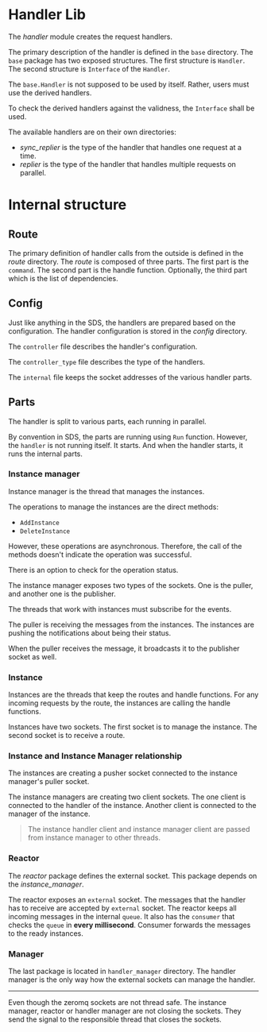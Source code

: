 # Handler Lib
The *handler* module creates the request
handlers.

The primary description of the handler is defined in
the `base` directory. The `base` package has two
exposed structures. The first structure is `Handler`.
The second structure is `Interface` of the `Handler`.

The `base.Handler` is not supposed to be used by
itself. Rather, users must use the derived handlers.

To check the derived handlers against the validness,
the `Interface` shall be used.

The available handlers are on their own directories:
* *sync_replier* is the type of the handler that handles one request at a time.
* *replier* is the type of the handler that handles multiple requests on parallel.

# Internal structure

## Route
The primary definition of handler calls from the outside
is defined in the *route* directory.
The *route* is composed of three parts.
The first part is the `command`.
The second part is the handle function.
Optionally, the third part which is the list of dependencies.

## Config
Just like anything in the SDS, the handlers are prepared
based on the configuration. The handler configuration
is stored in the *config* directory.

The `controller` file describes the handler's configuration.

The `controller_type` file describes the type of the handlers.

The `internal` file keeps the socket addresses of the various handler parts.

## Parts
The handler is split to various parts, each running in parallel.

By convention in SDS, the parts are running using `Run` function.
However, the `handler` is not running itself. It starts.
And when the handler starts, it runs the internal parts.

### Instance manager
Instance manager is the thread that manages the instances.

The operations to manage the instances are the direct methods:
* `AddInstance`
* `DeleteInstance`

However, these operations are asynchronous.
Therefore, the call of the methods doesn't indicate the operation was successful.

There is an option to check for the operation status.

The instance manager exposes two types of the sockets.
One is the puller, and another one is the publisher.

The threads that work with instances must subscribe for the events.

The puller is receiving the messages from the instances.
The instances are pushing the notifications about being their status.

When the puller receives the message, it broadcasts
it to the publisher socket as well.

### Instance
Instances are the threads that keep the routes and handle functions.
For any incoming requests by the route, the instances are calling the handle functions.

Instances have two sockets. The first socket is
to manage the instance. The second socket is to
receive a route.

### Instance and Instance Manager relationship
The instances are creating a pusher socket connected to the instance manager's puller socket.

The instance managers are creating two client sockets.
The one client is connected to the handler of the instance.
Another client is connected to the manager of the instance.

> The instance handler client and instance manager client
> are passed from instance manager to other threads.

### Reactor
The *reactor* package defines the external socket.
This package depends on the *instance_manager*.

The reactor exposes an `external` socket.
The messages that the handler has to receive are accepted by `external` socket.
The reactor keeps all incoming messages in the internal `queue`.
It also has the `consumer` that checks the `queue` in **every millisecond**.
Consumer forwards the messages to the ready instances.

### Manager
The last package is located in `handler_manager` directory.
The handler manager is the only way how the external sockets
can manage the handler.

---

Even though the zeromq sockets are not thread safe.
The instance manager, reactor or handler manager are not closing the sockets.
They send the signal to the responsible thread that closes the sockets.
